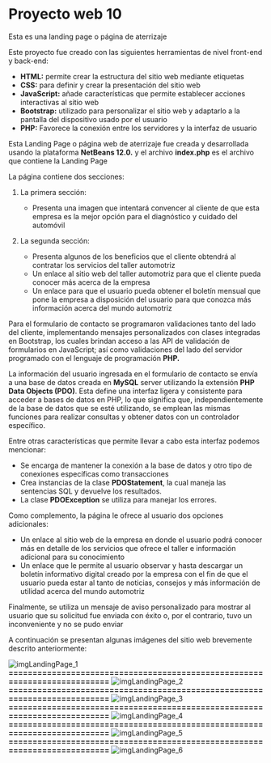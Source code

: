 # Proyecto web 10
Esta es una landing page o página de aterrizaje

Este proyecto fue creado con las siguientes herramientas de nivel front-end y back-end:

- **HTML:**	permite crear la estructura del sitio web mediante etiquetas
- **CSS:**	para definir y crear la presentación del sitio web
- **JavaScript:**	añade características que permite establecer acciones interactivas al sitio web
- **Bootstrap:**	utilizado para personalizar el sitio web y adaptarlo a la pantalla del dispositivo usado por el usuario
- **PHP:**	Favorece la conexión entre los servidores y la interfaz de usuario

Esta Landing Page o página web de aterrizaje fue creada y desarrollada usando la plataforma **NetBeans 12.0.** y el archivo **index.php** es el archivo que contiene la Landing Page

La página contiene dos secciones:

1.	La primera sección:
    -	Presenta una imagen que intentará convencer al cliente de que esta empresa es la mejor opción para el diagnóstico y cuidado del automóvil

2.	La segunda sección:
    -	Presenta algunos de los beneficios que el cliente obtendrá al contratar los servicios del taller automotriz
    -	Un enlace al sitio web del taller automotriz para que el cliente pueda conocer más acerca de la empresa
    -	Un enlace para que el usuario pueda obtener el boletín mensual que pone la empresa a disposición del usuario para que conozca más información acerca del mundo automotriz

Para el formulario de contacto se programaron validaciones tanto del lado del cliente, implementando mensajes personalizados con clases integradas en Bootstrap, los cuales brindan acceso a las API de validación de formularios en JavaScript; así como validaciones del lado del servidor programado con el lenguaje de programación **PHP.**

La información del usuario ingresada en el formulario de contacto se envía a una base de datos creada en **MySQL** server utilizando la extensión **PHP Data Objects (PDO)**. Esta define una interfaz ligera y consistente para acceder a bases de datos en PHP, lo que significa que, independientemente de la base de datos que se esté utilizando, se emplean las mismas funciones para realizar consultas y obtener datos con un controlador específico.

Entre otras características que permite llevar a cabo esta interfaz podemos mencionar:
-	Se encarga de mantener la conexión a la base de datos y otro tipo de conexiones específicas como transacciones
-	Crea instancias de la clase **PDOStatement**, la cual maneja las sentencias SQL y devuelve los resultados. 
-	La clase **PDOException** se utiliza para manejar los errores.

Como complemento, la página le ofrece al usuario dos opciones adicionales:
-	Un enlace al sitio web de la empresa en donde el usuario podrá conocer más en detalle de los servicios que ofrece el taller e información adicional para su conocimiento
-	Un enlace que le permite al usuario observar y hasta descargar un boletín informativo digital creado por la empresa con el fin de que el usuario pueda estar al tanto de noticias, consejos y más información de utilidad acerca del mundo automotriz

Finalmente, se utiliza un mensaje de aviso personalizado para mostrar al usuario que su solicitud fue enviada con éxito o, por el contrario, tuvo un inconveniente y no se pudo enviar

A continuación se presentan algunas imágenes del sitio web brevemente descrito anteriormente:

![imgLandingPage_1](https://github.com/misproyectosweb/proyecto-web-10/assets/98922137/4bf73f28-d104-4ffc-b0f1-c0527c9a6768)
**==========================================================================**
![imgLandingPage_2](https://github.com/misproyectosweb/proyecto-web-10/assets/98922137/9f273ab2-a32a-4192-8df5-7c4dc58db115)
**==========================================================================**
![imgLandingPage_3](https://github.com/misproyectosweb/proyecto-web-10/assets/98922137/88366cfa-3236-4022-8bbd-a995891350dc)
**==========================================================================**
![imgLandingPage_4](https://github.com/misproyectosweb/proyecto-web-10/assets/98922137/e1a7dcec-38c5-474f-b14b-0cfe9bf1751e)
**==========================================================================**
![imgLandingPage_5](https://github.com/misproyectosweb/proyecto-web-10/assets/98922137/a1c167e9-fa44-42b8-b838-93f5711e9f52)
**==========================================================================**
![imgLandingPage_6](https://github.com/misproyectosweb/proyecto-web-10/assets/98922137/3dcc7e9c-ece4-4fc5-ab47-b0eb346be822)
